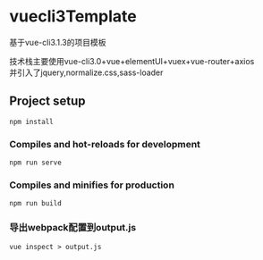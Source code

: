 # vuecli3Template

基于vue-cli3.1.3的项目模板<br/>

技术栈主要使用vue-cli3.0+vue+elementUI+vuex+vue-router+axios<br/>
并引入了jquery,normalize.css,sass-loader
## Project setup
```
npm install
```

### Compiles and hot-reloads for development
```
npm run serve
```

### Compiles and minifies for production
```
npm run build
```

### 导出webpack配置到output.js
```
vue inspect > output.js
```
